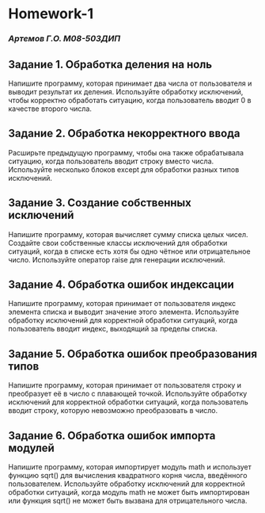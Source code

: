 # Homework-1 
### *Артемов Г.О. М08-503ДИП*
## Задание 1. Обработка деления на ноль
Напишите программу, которая принимает два числа от пользователя и выводит результат их деления. Используйте обработку исключений, чтобы корректно обработать ситуацию, когда пользователь вводит 0 в качестве второго числа.

## Задание 2. Обработка некорректного ввода
Расширьте предыдущую программу, чтобы она также обрабатывала ситуацию, когда пользователь вводит строку вместо числа. Используйте несколько блоков except для обработки разных типов исключений.

## Задание 3. Создание собственных исключений
Напишите программу, которая вычисляет сумму списка целых чисел. Создайте свои собственные классы исключений для обработки ситуаций, когда в списке есть хотя бы одно чётное или отрицательное число. Используйте оператор raise для генерации исключений.

## Задание 4. Обработка ошибок индексации
Напишите программу, которая принимает от пользователя индекс элемента списка и выводит значение этого элемента. Используйте обработку исключений для корректной обработки ситуаций, когда пользователь вводит индекс, выходящий за пределы списка.

## Задание 5. Обработка ошибок преобразования типов
Напишите программу, которая принимает от пользователя строку и преобразует её в число с плавающей точкой. Используйте обработку исключений для корректной обработки ситуаций, когда пользователь вводит строку, которую невозможно преобразовать в число.

## Задание 6. Обработка ошибок импорта модулей
Напишите программу, которая импортирует модуль math и использует функцию sqrt() для вычисления квадратного корня числа, введённого пользователем. Используйте обработку исключений для корректной обработки ситуаций, когда модуль math не может быть импортирован или функция sqrt() не может быть вызвана для отрицательного числа.
